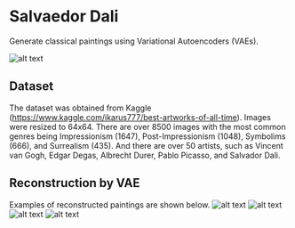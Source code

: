 # Sal**vae**dor Dali
Generate classical paintings using Variational Autoencoders (VAEs). 

![alt text](https://raw.githubusercontent.com/karinazad/salvaedor-dali/main/generated/examples_real/real_images.png)

## Dataset
The dataset was obtained from Kaggle (https://www.kaggle.com/ikarus777/best-artworks-of-all-time). Images were resized to 64x64.
There are over 8500 images with the most common genres being Impressionism (1647), Post-Impressionism (1048), Symbolims (666), and Surrealism (435).
And there are over 50 artists, such as Vincent van Gogh, Edgar Degas, Albrecht Durer, Pablo Picasso, and Salvador Dali.


## Reconstruction by VAE
Examples of reconstructed paintings are shown below.
![alt text](https://raw.githubusercontent.com/karinazad/salvaedor-dali/main/generated/examples_generated/compare/01.png)
![alt text](https://raw.githubusercontent.com/karinazad/salvaedor-dali/main/generated/examples_generated/compare/02.png)
![alt text](https://raw.githubusercontent.com/karinazad/salvaedor-dali/main/generated/examples_generated/compare/03.png)
![alt text](https://raw.githubusercontent.com/karinazad/salvaedor-dali/main/generated/examples_generated/compare/04.png)


